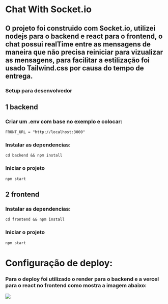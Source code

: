 # Chat With Socket.io

## O projeto foi construido com Socket.io, utilizei nodejs para o backend e react para o frontend, o chat possui realTime entre as mensagens de maneira que não precisa reiniciar para vizualizar as mensagens, para facilitar a estilização foi usado Tailwind.css por causa do tempo de entrega.

### Setup para desenvolvedor

## 1 backend

### Criar um .env com base no exemplo e colocar:

```FRONT_URL = "http://localhost:3000"```

### Instalar as dependencias:

```cd backend && npm install```

### Iniciar o projeto

```npm start```

## 2 frontend

### Instalar as dependencias:

```cd frontend && npm install```

### Iniciar o projeto

```npm start```

# Configuração de deploy:

### Para o deploy foi utilizado o render para o backend e a vercel para o react no frontend como mostra a imagem abaixo:

<img src="./imagesReadme/deployConfig.png">